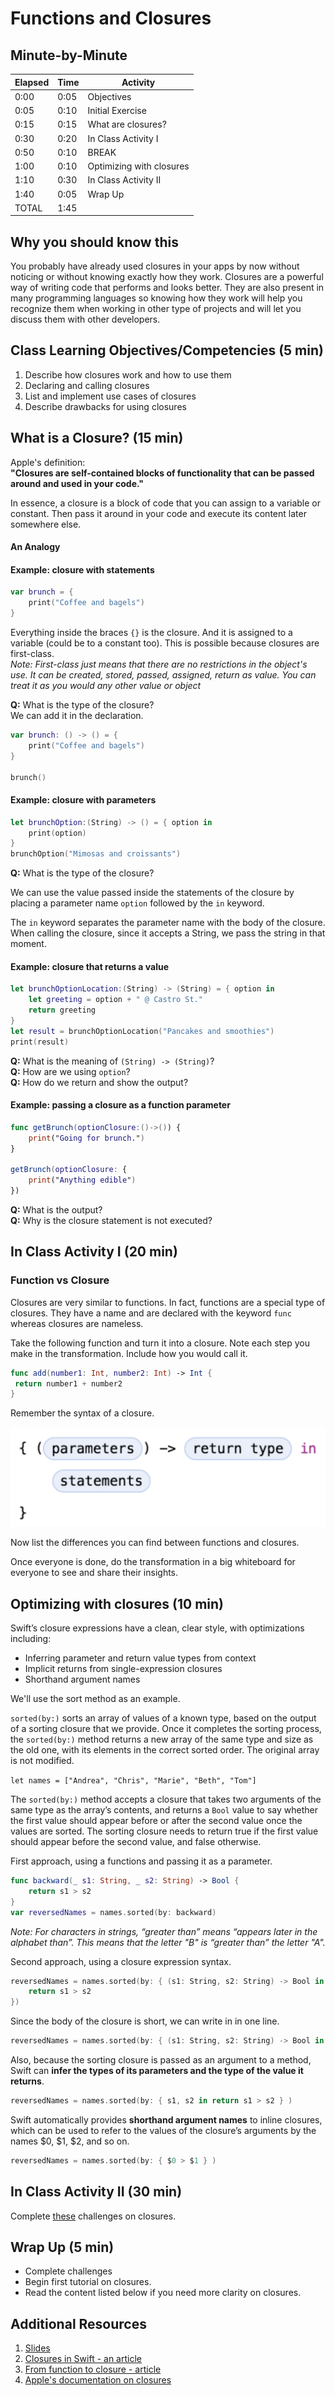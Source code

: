 # Functions and Closures

## Minute-by-Minute

| **Elapsed** | **Time**  | **Activity**              |
| ----------- | --------- | ------------------------- |
| 0:00        | 0:05      | Objectives                |
| 0:05        | 0:10      | Initial Exercise          |
| 0:15        | 0:15      | What are closures?        |
| 0:30        | 0:20      | In Class Activity I       |
| 0:50        | 0:10      | BREAK                     |
| 1:00        | 0:10      | Optimizing with closures  |
| 1:10        | 0:30      | In Class Activity II      |
| 1:40        | 0:05      | Wrap Up                   |
| TOTAL       | 1:45      |                           |

## Why you should know this

You probably have already used closures in your apps by now without noticing or without knowing exactly how they work. Closures are a powerful way of writing code that performs and looks better. They are also present in many programming languages so knowing how they work will help you recognize them when working in other type of projects and will let you discuss them with other developers.

## Class Learning Objectives/Competencies (5 min)

1. Describe how closures work and how to use them
1. Declaring and calling closures
1. List and implement use cases of closures
1. Describe drawbacks for using closures

## What is a Closure? (15 min)

Apple's definition:<br>
**"Closures are self-contained blocks of functionality that can be passed around and used in your code."**

In essence, a closure is a block of code that you can assign to a variable or constant. Then pass it around in your code and execute its content later somewhere else.

#### An Analogy


#### Example: closure with statements

```Swift
var brunch = {
    print("Coffee and bagels")
}
```

Everything inside the braces `{}` is the closure. And it is assigned to a variable (could be to a constant too). This is possible because closures are first-class.<br>
*Note: First-class just means that there are no restrictions in the object's use. It can be created, stored, passed, assigned, return as value. You can treat it as you would any other value or object*

**Q:** What is the type of the closure? <br>
We can add it in the declaration.

```Swift
var brunch: () -> () = {
    print("Coffee and bagels")
}

brunch()
```

#### Example: closure with parameters

```Swift
let brunchOption:(String) -> () = { option in
    print(option)
}
brunchOption("Mimosas and croissants")
```

**Q:** What is the type of the closure?

We can use the value passed inside the statements of the closure by placing a parameter name `option` followed by the `in` keyword.

The `in` keyword separates the parameter name with the body of the closure.<br>
When calling the closure, since it accepts a String, we pass the string in that moment.

#### Example: closure that returns a value

```Swift
let brunchOptionLocation:(String) -> (String) = { option in
    let greeting = option + " @ Castro St."
    return greeting
}
let result = brunchOptionLocation("Pancakes and smoothies")
print(result)
```

**Q:** What is the meaning of `(String) -> (String)`?<br>
**Q:** How are we using `option`? <br>
**Q:** How do we return and show the output?

#### Example: passing a closure as a function parameter

```Swift
func getBrunch(optionClosure:()->()) {
    print("Going for brunch.")
}

getBrunch(optionClosure: {
    print("Anything edible")
})
```
**Q:** What is the output?<br>
**Q:** Why is the closure statement is not executed?<br>

## In Class Activity I (20 min)

### Function vs Closure

Closures are very similar to functions. In fact, functions are a special type of closures. They have a name and are declared with the keyword `func` whereas closures are nameless.

Take the following function and turn it into a closure. Note each step you make in the transformation. Include how you would call it.

```Swift
func add(number1: Int, number2: Int) -> Int {
 return number1 + number2
}
```
Remember the syntax of a closure.

![syntax](assets/closuresyntax.png)

Now list the differences you can find between functions and closures.

Once everyone is done, do the transformation in a big whiteboard for everyone to see and share their insights.

## Optimizing with closures (10 min)

Swift’s closure expressions have a clean, clear style, with optimizations including:

- Inferring parameter and return value types from context
- Implicit returns from single-expression closures
- Shorthand argument names

We'll use the sort method as an example.

`sorted(by:)` sorts an array of values of a known type, based on the output of a sorting closure that we provide. Once it completes the sorting process, the `sorted(by:)` method returns a new array of the same type and size as the old one, with its elements in the correct sorted order. The original array is not modified.

`let names = ["Andrea", "Chris", "Marie", "Beth", "Tom"]`

The `sorted(by:)` method accepts a closure that takes two arguments of the same type as the array’s contents, and returns a `Bool` value to say whether the first value should appear before or after the second value once the values are sorted. The sorting closure needs to return true if the first value should appear before the second value, and false otherwise.

First approach, using a functions and passing it as a parameter.

```Swift
func backward(_ s1: String, _ s2: String) -> Bool {
    return s1 > s2
}
var reversedNames = names.sorted(by: backward)
```

*Note: For characters in strings, “greater than” means “appears later in the alphabet than”. This means that the letter "B" is “greater than” the letter "A".*

Second approach, using a closure expression syntax.
```Swift
reversedNames = names.sorted(by: { (s1: String, s2: String) -> Bool in
    return s1 > s2
})
```

Since the body of the closure is short, we can write in in one line.
```Swift
reversedNames = names.sorted(by: { (s1: String, s2: String) -> Bool in return s1 > s2 } )
```

Also, because the sorting closure is passed as an argument to a method, Swift can **infer the types of its parameters and the type of the value it returns**.
```Swift
reversedNames = names.sorted(by: { s1, s2 in return s1 > s2 } )
```

Swift automatically provides **shorthand argument names** to inline closures, which can be used to refer to the values of the closure’s arguments by the names $0, $1, $2, and so on.
```Swift
reversedNames = names.sorted(by: { $0 > $1 } )
```

## In Class Activity II (30 min)

Complete [these](ClosuresChallenges.md) challenges on closures.

## Wrap Up (5 min)

- Complete challenges
- Begin first tutorial on closures.
- Read the content listed below if you need more clarity on closures.


## Additional Resources
1. [Slides](https://drive.google.com/open?id=1HVs8m91QcMHG5nkqFXVSEIBEQ7cw-2632rGRw3U7ZdM)
1. [Closures in Swift - an article](https://medium.com/the-andela-way/closures-in-swift-8aef8abc9474)
1. [From function to closure - article](https://medium.com/ios-os-x-development/introduction-to-closures-in-swift-3-1d46dfaf8a20)
1. [Apple's documentation on closures](https://docs.swift.org/swift-book/LanguageGuide/Closures.html)
